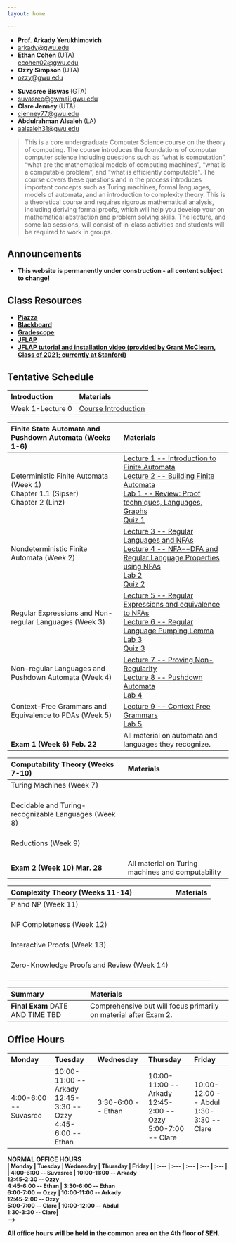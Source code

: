 ```yaml
---
layout: home

---
```

<div class="wrapper" markdown="0"><div class="footer-col-wrapper">
<div class="footer-col two-col-1">
    <ul class="contact-list">
        <li><b>Prof. Arkady Yerukhimovich</b></li>
        <li><a href="mailto:arkady@gwu.edu">arkady@gwu.edu</a></li>
        <li><b> Ethan Cohen  </b> (UTA) </li>
        <a href="mailto:ecohen02@gwu.edu">ecohen02@gwu.edu</a>
        <li><b> Ozzy Simpson </b> (UTA) </li>
        <li><a href="mailto:ozzy@gwu.edu">ozzy@gwu.edu</a> </li>
    </ul>
</div>
<div class="footer-col two-col-2">
    <ul class="contact-list">
        <li><b> Suvasree Biswas </b> (GTA)</li>
        <li><a href="mailto:suvasree@gwmail.gwu.edu">suvasree@gwmail.gwu.edu</a> </li>
        <li><b> Clare Jenney </b> (UTA) </li>
        <li><a href="mailto:cjenney77@gwu.edu">cjenney77@gwu.edu</a> </li>
        <li><b> Abdulrahman Alsaleh </b> (LA) </li>
        <li><a href="mailto:aalsaleh31@gwu.edu">aalsaleh31@gwu.edu</a> </li>
      </ul>
</div>
</div>
</div>


> This is a core undergraduate Computer Science course on the theory of computing. The course introduces the foundations of computer computer science including questions such as “what is computation”, “what are the mathematical models of computing machines”, “what is a computable problem”, and "what is efficiently computable". The course covers these questions and in the process introduces important concepts such as Turing machines, formal languages, models of automata, and an introduction to complexity theory.  This is a theoretical course and requires rigorous mathematical analysis, including deriving formal proofs, which will help you develop your on mathematical abstraction and problem solving skills. The lecture, and some lab sessions, will consist of in-class activities and students will be required to work in groups.



## Announcements ##
  - <b>This website is permanently under construction - all content subject to change!<b>

## Class Resources ##
  - [Piazza](https://piazza.com/gwu/spring2024/csci3313)
  - [Blackboard](http://blackboard.gwu.edu)
  - [Gradescope](https://www.gradescope.com/courses/708826)
  - [JFLAP](http://jflap.org)
  - [JFLAP tutorial and installation video (provided by Grant McClearn, Class of 2021; currently at Stanford)](https://youtu.be/xA2D7kv8IzY)

## Tentative Schedule  ##

<div style="font-size:90%">

| Introduction  | Materials
| :--- |:---  |
| Week 1-Lecture 0 |   [Course Introduction](lectures/lecture0.pdf) |  

| Finite State Automata and Pushdown Automata (Weeks 1-6) | Materials
| :--- |:---  |
|  Deterministic Finite Automata (Week 1) <br> Chapter 1.1 (Sipser) <br> Chapter 2 (Linz)  |  [Lecture 1 -- Introduction to Finite Automata](lectures/lecture1.pdf) <br> [Lecture 2 -- Building Finite Automata](lectures/lecture2_marked.pdf) <br> [Lab 1 -- Review: Proof techniques, Languages, Graphs](labs/Lab1.pdf) <br> [Quiz 1](quiz/quiz1.pdf)|
| Nondeterministic Finite Automata (Week 2) <br>  <br>  |  [Lecture 3 -- Regular Languages and NFAs](lectures/lecture3_marked.pdf) <br> [Lecture 4 -- NFA==DFA and Regular Language Properties using NFAs](lectures/lecture4_marked.pdf) <br> [Lab 2](labs/Lab2_website.pdf) <br> [Quiz 2](quiz/quiz2.pdf)|
| Regular Expressions and Non-regular Languages (Week 3) <br>  <br>  | [Lecture 5 -- Regular Expressions and equivalence to NFAs](lectures/lecture5_marked.pdf) <br> [Lecture 6 -- Regular Language Pumping Lemma](lectures/lecture6_marked.pdf) <br> [Lab 3](labs/Lab3_web.pdf) <br> [Quiz 3](quiz/quiz3.pdf)|
| Non-regular Languages and Pushdown Automata (Week 4) <br>  <br>  | [Lecture 7 -- Proving Non-Regularity](lectures/lecture7_marked.pdf) <br> [Lecture 8 -- Pushdown Automata](lectures/lecture8_marked.pdf) <br> [Lab 4](labs/Lab4_web.pdf) |
| Context-Free Grammars and Equivalence to PDAs (Week 5) <br>  <br>  |  [Lecture 9 -- Context Free Grammars](lectures/lecture9_marked.pdf) <br> [Lab 5](labs/lab5_web.pdf) |
| <br> <b> Exam 1 (Week 6) Feb. 22 </b> |  All material on automata and languages they recognize. |

| Computability Theory (Weeks 7-10)  | Materials
| :--- |:---  |
|  Turing Machines (Week 7) <br>  <br>   |   |
|  Decidable and Turing-recognizable Languages (Week 8) <br>  <br>   |   |
|  Reductions (Week 9) <br>  <br>   | |
| <b> Exam 2 (Week 10) Mar. 28 </b> | All material on Turing machines and computability  |

| Complexity Theory (Weeks 11-14)  | Materials
| :--- |:---  |
|  P and NP (Week 11) <br>  <br>   | |
|  NP Completeness (Week 12) <br>  <br>   |  |
|  Interactive Proofs (Week 13) <br>  <br>   |   |
|  Zero-Knowledge Proofs and Review (Week 14) <br>  <br>   |    |

| Summary   | Materials
| :--- |:---  |
| <b> Final Exam </b> DATE AND TIME TBD | Comprehensive but will focus primarily on material after Exam 2.|

<!---

| Finite State Automata and Pushdown Automata (Weeks 1-6) | Materials
| :--- |:---  |
|  Deterministic Finite Automata (Week 1) <br> Chapter 1.1 (Sipser) <br> Chapter 2 (Linz)  |  [Lecture 1 -- Introduction to Finite Automata]() <br> [Lecture 2 -- Building Finite Automata]() <br> [Lab 1]() <br> [Quiz 1]()|
| Nondeterministic Finite Automata (Week 2) <br>  <br>  |  [Lecture 3 -- Introduction to NFAs](lectures/lecture3_handout.pdf) <br> [Lecture 4 -- NFAs and Equivalence to DFAs ](lectures/lecture4_marked.pdf) <br> [Lab 2](labs/Lab2_website.pdf) <br> [Quiz 2](quiz/quiz2.pdf) |
| Regular Expressions and Non-regular Languages (Week 3) <br>  <br>  |  [Lecture 5 -- Regular Expressions and equivalence to NFAs](lectures/lecture5_marked.pdf) <br> [Lecture 6 --  Pumping Lemma](lectures/lecture6_marked.pdf) <br> [Lab 3](labs/Lab3_website.pdf) <br> [Quiz 3](quiz/quiz3.pdf) |
| Non-regular Languages and Pushdown Automata (Week 4) <br>  <br>  |  [Lecture 7 -- Using the FA pumping lemma](lectures/lecture7_marked.pdf) <br> [Lecture 8 --  Pushdown Automata ](lectures/lecture8.pdf) <br> [Lab 4](labs/Lab4_website.pdf) |
| Context-Free Grammars and Equivalence to PDAs (Week 5) <br>  <br>  |  [Lecture 9 -- CFGs](lectures/lecture9.pdf) <br> [Lecture 10 --  PDA==CFG, and CFG Pumping Lemma ](lectures/lecture10_marked.pdf) <br> [Lab 5](labs/lab5_website.pdf) |
| <br> <b> Exam 1 (Week 6) Feb. 23 </b> | [Lecture 11 -- CFL pumping lemma and exam review](lectures/lecture11_marked.pdf) <br> All material on automata and languages they recognize. |

| Computability Theory (Weeks 7-10)  | Materials
| :--- |:---  |
|  Turing Machines (Week 7) <br>  <br>   |  [Lecture 12 -- Introduction to Turing Machines](lectures/lecture12.pdf) <br> [Lecture 13 -- Properties of Turing Machines](lectures/lecture13_marked.pdf) <br> [Lab 6](labs/Lab6_website.pdf) |
|  Decidable and Turing-recognizable Languages (Week 8) <br>  <br>   |  [Lecture 14 -- Decidable Languages](lectures/lecture14_marked.pdf) <br> [Lecture 15 -- Undecidability](lectures/lecture15_marked.pdf) <br> [Lab 7](labs/Lab7_website.pdf) |
|  Reductions (Week 9) <br>  <br>   |  [Lecture 16 -- Proving Undecidability by Reduction](lectures/lecture16_marked.pdf) <br> [Lecture 17 -- Reducibility and Kolmogorov Complexity](lectures/lecture17_marked.pdf) <br> [Lab 8](labs/Lab8_website.pptx) |
| <b> Exam 2 (Week 10) Mar. 30 </b> | All material on Turing machines and computability <br> [Lecture 18 -- exam review](lectures/lecture18.pdf) |

| Complexity Theory (Weeks 11-14)  | Materials
| :--- |:---  |
|  P and NP (Week 11) <br>  <br>   |  [Lecture 19 -- Deterministic Time Complexity and P](lectures/lecture19_marked.pdf) <br> [Lecture 20 -- The Class NP](lectures/lecture20_marked.pdf) <br> [Lab 9](labs/Lab9_website.pptx) |
|  NP Completeness (Week 12) <br>  <br>   |  [Lecture 21 -- NP Completeness of SAT](lectures/lecture21_marked.pdf) <br> [Lecture 22 -- More NP-complete Problems and co-NP](lectures/lecture22_marked.pdf) <br> [Lab 10](labs/Lab10.pdf) |
|  Interactive Proofs (Week 13) <br>  <br>   |  [Lecture 23 -- Interactive Proof for GNI](lectures/lecture23_marked.pdf) <br> [Lecture 24 -- co-NP \subseteq IP](lectures/lecture24_marked.pdf) <br> [Lab 11](labs/Lab11_website.pdf) |
|  Zero-Knowledge Proofs and Review (Week 14) <br>  <br>   |  [Lecture 25 -- Zero-Knowledge Proofs](lectures/lecture25_marked.pdf) <br> [Lecture 26 -- Course review](lectures/lecture26_marked.pdf)  |

| Summary   | Materials
| :--- |:---  |
| <b> Final Exam </b> May 9, 10:20-12:20 | Comprehensive but will focus primarily on material after Exam 2.|

-->

</div>

## Office Hours ##


<div style="font-size:90%">

| Monday  | Tuesday | Wednesday | Thursday | Friday |
| :--- | :--- | :--- | :--- | :--- |
| 4:00-6:00 -- Suvasree |   10:00-11:00 -- Arkady <br> 12:45-3:30 -- Ozzy <br> 4:45-6:00 -- Ethan  |  3:30-6:00 -- Ethan  |  10:00-11:00 -- Arkady <br> 12:45-2:00 -- Ozzy  <br> 5:00-7:00 -- Clare | 10:00-12:00 -- Abdul <br> 1:30-3:30 -- Clare|

</div>

<!-->

NORMAL OFFICE HOURS 

<div style="font-size:90%">

| Monday  | Tuesday | Wednesday | Thursday | Friday |
| :--- | :--- | :--- | :--- | :--- |
| 4:00-6:00 -- Suvasree |   10:00-11:00 -- Arkady <br> 12:45-2:30 -- Ozzy <br> 4:45-6:00 -- Ethan  |  3:30-6:00 -- Ethan <br> 6:00-7:00 -- Ozzy | 10:00-11:00 -- Arkady <br> 12:45-2:00 -- Ozzy  <br> 5:00-7:00 -- Clare | 10:00-12:00 -- Abdul <br> 1:30-3:30 -- Clare|

</div>
-->

<!---

<div style="font-size:90%">

| Monday - May 8 | Tuesday | Wednesday | Thursday | Friday |
| :--- | :--- | :--- | :--- | :--- |
| 1:00-2:30 -- Karl <br> 2:30-4:30 -- Oliver <br> 6:00-7:30 -- Kyle | Exam |   |  |  |

</div>
-->

<!---

## Office Hours ##

<div style="font-size:90%">

| Monday  | Tuesday | Wednesday | Thursday | Friday |
| :--- | :--- | :--- | :--- | :--- |
| 11:00-12:30 -- Pravin <br> 6:00-7:30 -- Kyle |  10:00-11:00 -- Arkady <br> 12:45-2:45 -- Ryah <br> 5:00-7:00 -- Clare |  5:30-8:30 -- Ryah | 10:00-11:00 -- Arkady <br> 12:45-1:45 -- Clare <br> 1:45-3:15 -- Pravin <br> 5:30-6:30 -- Kyle | 10:00-12:00 -- Suvasree <br> 12:45-2:00 -- Karl <br> 2:00-4:00 -- Oliver |

</div>


## Office Hours -- Week of Mar. 27 ##

<div style="font-size:90%">

| Monday  | Tuesday | Wednesday | Thursday | Friday |
| :--- | :--- | :--- | :--- | :--- |
| 11:00-12:30 -- Pravin <br> 1:15-2:45 -- Karl <br> 4:00-6:00 -- Suvasree <br> 6:00-7:30 -- Kyle |  10:00-11:00 -- Arkady <br> 12:45-2:45 -- Ryah <br> 3:00-4:30 -- Oliver <br> 5:00-7:00 -- Clare |  3:30-4:30 -- Clare <br> 5:30-7:30 -- Ryah | 10:00-11:00 -- Arkady |  |

</div>
-->

All office hours will be held in the common area on the 4th floor of SEH.  
